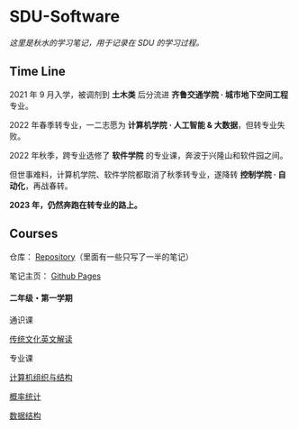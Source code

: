 # **SDU-Software**

*这里是秋水的学习笔记，用于记录在 SDU 的学习过程。*



## **Time Line**



2021 年 9 月入学，被调剂到 **土木类** 后分流进 **齐鲁交通学院 · 城市地下空间工程** 专业。

2022 年春季转专业，一二志愿为 **计算机学院 · 人工智能 & 大数据**，但转专业失败。

2022 年秋季，跨专业选修了 **软件学院** 的专业课，奔波于兴隆山和软件园之间。

但世事难料，计算机学院、软件学院都取消了秋季转专业，遂降转 **控制学院 · 自动化**，再战春转。

**2023 年，仍然奔跑在转专业的路上。**

## **Courses**



仓库： [Repository](https://github.com/Akisui/SDU-Software)（里面有一些只写了一半的笔记）

笔记主页： [Github Pages](https://akisui.github.io/SDU-Software/) 



#### **二年级・第一学期**

通识课

[传统文化英文解读](https://akisui.github.io/SDU-Software/传统文化英文解读/note.html)

专业课

[计算机组织与结构](https://akisui.github.io/SDU-Software/计算机组织与结构/note.html)

[概率统计](https://akisui.github.io/SDU-Software/概率统计/note.html)

[数据结构](https://akisui.github.io/SDU-Software/数据结构/note.html)















